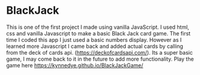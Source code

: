 # BlackJack
This is one of the first project I made using vanilla JavaScript. I used html, css and vanilla Javascript to make a basic Black Jack card game. The first time I coded this app I just used a basic numbers display. However as I learned more Javascript I came back and added actual cards by calling from the deck of cards api. (https://deckofcardsapi.com/). Its a super basic game, I may come back to it in the future to add more functionality. Play the game here https://kynnedye.github.io/BlackJackGame/
